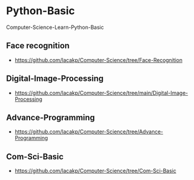 # Python-Basic
Computer-Science-Learn-Python-Basic

## Face recognition
- https://github.com/lacakp/Computer-Science/tree/Face-Recognition


## Digital-Image-Processing
- https://github.com/lacakp/Computer-Science/tree/main/Digital-Image-Processing

## Advance-Programming
- https://github.com/lacakp/Computer-Science/tree/Advance-Programming

## Com-Sci-Basic
- https://github.com/lacakp/Computer-Science/tree/Com-Sci-Basic


